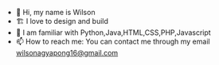- 👋 Hi, my name is Wilson
- 🏗️ I love to design and build
- 🌱 I am familiar with Python,Java,HTML,CSS,PHP,Javascript
- 📫 How to reach me: You can contact me through my email wilsonagyapong16@gmail.com

<!---
WilsoAgya/WilsoAgya is a ✨ special ✨ repository because its `README.md` (this file) appears on your GitHub profile.
You can click the Preview link to take a look at your changes.
--->
